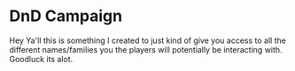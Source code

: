 # DnD Campaign
Hey Ya'll this is something I created to just kind of give you access to all the different names/families you the players will potentially be interacting with. Goodluck its alot.
